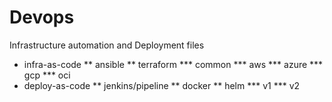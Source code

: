 # Devops
Infrastructure automation and Deployment files
* infra-as-code
** ansible
** terraform
*** common
*** aws
*** azure
*** gcp
*** oci
* deploy-as-code
** jenkins/pipeline
** docker
** helm
*** v1
*** v2

